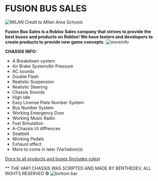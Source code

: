# FUSION BUS SALES
![MILAN](https://github.com/user-attachments/assets/3dc2dcc9-942f-4770-b2f4-676e04a4a76f)
_Credit to Milan Area Schools_

**Fusion Bus Sales is a Roblox Sales company that strives to provide the best buses and products on Roblox!  We have testers and developers to create products to provide new game concepts.**
![moreinfo](https://github.com/user-attachments/assets/63cf040a-c5aa-4aff-87b1-df3367065767)

**CHASSIS INFO:**

- A Breakdown system
- Air Brake System/Air Pressure
- AC sounds
- Double Flash
- Realistic Suspension
- Realistic Steering
- Chassis Sounds
- High Idle
- Easy License Plate Number System
- Bus Number System
- Working Emergency Door
- Working Music Radio
- Fuel Simulation
- A-Chassis UI diffrences
- Seatbelt
- Working Pedals
- Exhaust effect
- More to come in later (Var)iation(s)

[Docs to all products and buses (Includes rules)](https://ben-thedev.github.io/fusionbussalesdocs/)

** THE VAR1 CHASSIS WAS SCRIPTED AND MADE BY BENTHEDEV, ALL RIGHTS RESERVED ©
![bottom bar](https://github.com/user-attachments/assets/cfe3dac1-1f38-49ed-ae1e-04bb2127ea2c)
